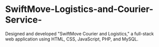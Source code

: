 # SwiftMove-Logistics-and-Courier-Service-
Designed and developed "SwiftMove Courier and Logistics," a full-stack web application using HTML, CSS, JavaScript, PHP, and MySQL. 
